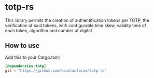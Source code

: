 # totp-rs

This library permits the creation of authentification tokens per TOTP, the verification of said tokens, with configurable time skew, validity time of each token, algorithm and number of digits!

## How to use

Add this to your Cargo.toml
```toml
[dependencies.totp]
git = "https://github.com/constantoine/totp-ts"
```

